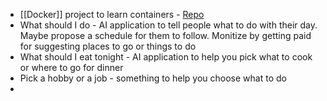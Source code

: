 - [[Docker]] project to learn containers - [Repo](https://github.com/ericlvogt/docker-tutorial)
- What should I do - AI application to tell people what to do with their day. Maybe propose a schedule for them to follow. Monitize by getting paid for suggesting places to go or things to do
- What should I eat tonight - AI application to help you pick what to cook or where to go for dinner
- Pick a hobby or a job - something to help you choose what to do
- 
